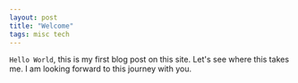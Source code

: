 ```yaml
---
layout: post
title: "Welcome"
tags: misc tech
---
```

`Hello World`, this is my first blog post on this site. Let's see where this takes me. I am looking forward to this journey with you.